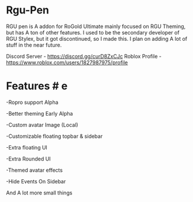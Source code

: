 # Rgu-Pen
RGU pen is A addon for RoGold Ultimate mainly focused on RGU Theming, but has A ton of other features.
I used to be the secondary developer of RGU Stylex, but it got discontinued, so I made this. I plan on adding A lot of stuff in the near future.

Discord Server - https://discord.gg/curD8ZxCJc                   Roblox Profile - https://www.roblox.com/users/1827987975/profile


# Features                                                                                                                                                                                                                                                                                                     # e
-Ropro support Alpha

-Better theming Early Alpha

-Custom avatar Image (Local)

-Customizable floating topbar & sidebar

-Extra floating UI

-Extra Rounded UI

-Themed avatar effects

-Hide Events On Sidebar

And A lot more small things
